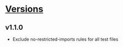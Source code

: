 # [Versions](https://github.com/Tracktor/eslint-config-react/releases)

## v1.1.0
- Exclude no-restricted-imports rules for all test files
